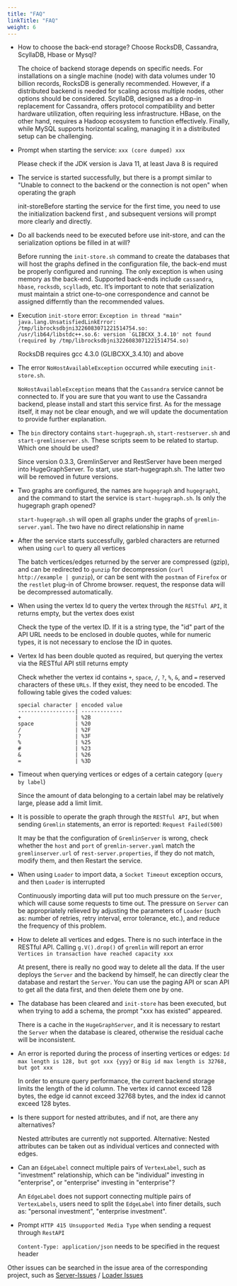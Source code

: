 ```yaml
---
title: "FAQ"
linkTitle: "FAQ"
weight: 6
---
```


- How to choose the back-end storage? Choose RocksDB, Cassandra, ScyllaDB, Hbase or Mysql?

  The choice of backend storage depends on specific needs. For installations on a single machine (node) with data volumes under 10 billion records, RocksDB is generally recommended. However, if a distributed backend is needed for scaling across multiple nodes, other options should be considered. ScyllaDB, designed as a drop-in replacement for Cassandra, offers protocol compatibility and better hardware utilization, often requiring less infrastructure. HBase, on the other hand, requires a Hadoop ecosystem to function effectively. Finally, while MySQL supports horizontal scaling, managing it in a distributed setup can be challenging.

- Prompt when starting the service: `xxx (core dumped) xxx`

  Please check if the JDK version is Java 11, at least Java 8 is required

- The service is started successfully, but there is a prompt similar to "Unable to connect to the backend or the connection is not open" when operating the graph

  init-storeBefore starting the service for the first time, you need to use the initialization backend first , and subsequent versions will prompt more clearly and directly.
  
- Do all backends need to be executed before use init-store, and can the serialization options be filled in at will?

  Before running the `init-store.sh` command to create the databases that will host the graphs defined in the configuration file, the back-end must be properly configured and running. The only exception is when using memory as the back-end. Supported back-ends include `cassandra`, `hbase`, `rocksdb`, `scylladb`, etc. It’s important to note that serialization must maintain a strict one-to-one correspondence and cannot be assigned differntly than the recommended values.

- Execution `init-store` error: ```Exception in thread "main" java.lang.UnsatisfiedLinkError: /tmp/librocksdbjni3226083071221514754.so: /usr/lib64/libstdc++.so.6: version `GLIBCXX_3.4.10' not found (required by /tmp/librocksdbjni3226083071221514754.so)```

  RocksDB requires gcc 4.3.0 (GLIBCXX_3.4.10) and above

- The error `NoHostAvailableException` occurred while executing `init-store.sh`.

  `NoHostAvailableException` means that the `Cassandra` service cannot be connected to. If you are sure that you want to use the Cassandra backend, please install and start this service first. As for the message itself, it may not be clear enough, and we will update the documentation to provide further explanation.
  
- The `bin` directory contains `start-hugegraph.sh`, `start-restserver.sh` and `start-gremlinserver.sh`.  These scripts seem to be related to startup.  Which one should be used?

  Since version 0.3.3, GremlinServer and RestServer have been merged into HugeGraphServer. To start, use start-hugegraph.sh. The latter two will be removed in future versions.

- Two graphs are configured, the names are `hugegraph` and `hugegraph1`, and the command to start the service is `start-hugegraph.sh`. Is only the hugegraph graph opened?

  `start-hugegraph.sh` will open all graphs under the graphs of `gremlin-server.yaml`.  The two have no direct relationship in name

- After the service starts successfully, garbled characters are returned when using `curl` to query all vertices

  The batch vertices/edges returned by the server are compressed (gzip), and can be redirected to `gunzip` for decompression (`curl http://example | gunzip`), or can be sent with the `postman` of `Firefox` or the `restlet` plug-in of Chrome browser. request, the response data will be decompressed automatically.
  
- When using the vertex Id to query the vertex through the `RESTful API`, it returns empty, but the vertex does exist

  Check the type of the vertex ID. If it is a string type, the "id" part of the API URL needs to be enclosed in double quotes, while for numeric types, it is not necessary to enclose the ID in quotes.

- Vertex Id has been double quoted as required, but querying the vertex via the   RESTful API  still returns empty
  
  Check whether the vertex id contains `+`, `space`, `/`, `?`, `%`, `&`, and `=` reserved characters of these `URLs`.  If they exist, they need to be encoded. The following table gives the coded values:
  
  ```
  special character | encoded value
  ------------------| -------------
  +                 | %2B
  space             | %20
  /                 | %2F
  ?                 | %3F
  %                 | %25
  #                 | %23
  &                 | %26
  =                 | %3D
  ```
  
- Timeout when querying vertices or edges of a certain category (`query by label`)

  Since the amount of data belonging to a certain label may be relatively large, please add a limit limit.

- It is possible to operate the graph through the `RESTful API`, but when sending `Gremlin` statements, an error is reported: `Request Failed(500)`

  It may be that the configuration of `GremlinServer` is wrong, check whether the `host` and `port` of `gremlin-server.yaml` match the `gremlinserver.url` of `rest-server.properties`, if they do not match, modify them, and then Restart the service.

- When using `Loader` to import data, a `Socket Timeout` exception occurs, and then `Loader` is interrupted

  Continuously importing data will put too much pressure on the `Server`, which will cause some requests to time out. The pressure on `Server` can be appropriately relieved by adjusting the parameters of `Loader` (such as: number of retries, retry interval, error tolerance, etc.), and reduce the frequency of this problem.

- How to delete all vertices and edges. There is no such interface in the RESTful API. Calling `g.V().drop()` of `gremlin` will report an error `Vertices in transaction have reached capacity xxx`

  At present, there is really no good way to delete all the data. If the user deploys the `Server` and the backend by himself, he can directly clear the database and restart the `Server`. You can use the paging API or scan API to get all the data first, and then delete them one by one.

- The database has been cleared and `init-store` has been executed, but when trying to add a schema, the prompt "xxx has existed" appeared.

  There is a cache in the `HugeGraphServer`, and it is necessary to restart the `Server` when the database is cleared, otherwise the residual cache will be inconsistent.

- An error is reported during the process of inserting vertices or edges: `Id max length is 128, but got xxx {yyy}` or `Big id max length is 32768, but got xxx`

  In order to ensure query performance, the current backend storage limits the length of the id column. The vertex id cannot exceed 128 bytes, the edge id cannot exceed 32768 bytes, and the index id cannot exceed 128 bytes.

- Is there support for nested attributes, and if not, are there any alternatives?

  Nested attributes are currently not supported. Alternative: Nested attributes can be taken out as individual vertices and connected with edges.

- Can an `EdgeLabel` connect multiple pairs of `VertexLabel`, such as "investment" relationship, which can be "individual" investing in "enterprise", or "enterprise" investing in "enterprise"?

  An `EdgeLabel` does not support connecting multiple pairs of `VertexLabels`, users need to split the `EdgeLabel` into finer details, such as: "personal investment", "enterprise investment".

- Prompt `HTTP 415 Unsupported Media Type` when sending a request through `RestAPI`

  `Content-Type: application/json` needs to be specified in the request header

Other issues can be searched in the issue area of the corresponding project, such as [Server-Issues](https://github.com/apache/hugegraph/issues) / [Loader Issues](https://github.com/apache/hugegraph-loader/issues)
